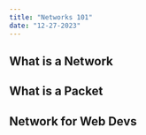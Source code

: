 ```yaml
---
title: "Networks 101"
date: "12-27-2023"
---
```


## What is a Network

## What is a Packet

## Network for Web Devs
